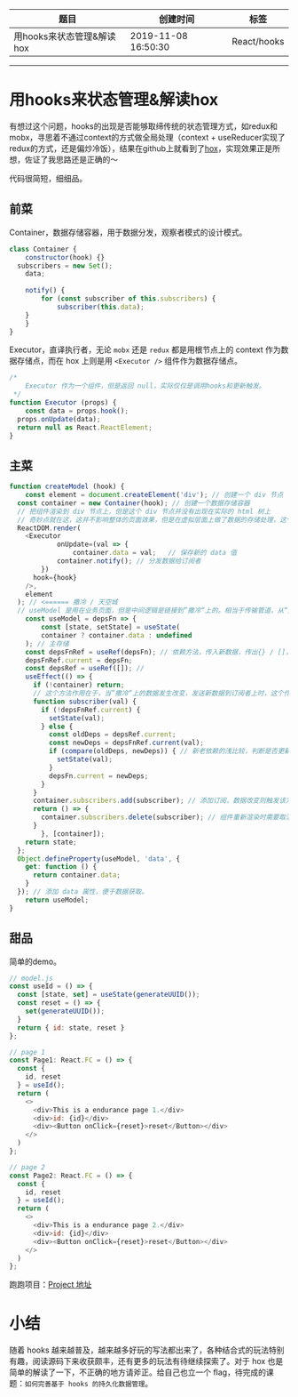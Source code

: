 | 题目                      | 创建时间            | 标签        |
| ------------------------- | ------------------- | ----------- |
| 用hooks来状态管理&解读hox | 2019-11-08 16:50:30 | React/hooks |

------

# 用hooks来状态管理&解读hox

有想过这个问题，hooks的出现是否能够取缔传统的状态管理方式，如redux和mobx，寻思着不通过context的方式做全局处理（context + useReducer实现了redux的方式，还是偏炒冷饭），结果在github上就看到了[hox](https://github.com/umijs/hox)，实现效果正是所想，佐证了我思路还是正确的～

代码很简短，细细品。

## 前菜

Container，数据存储容器，用于数据分发，观察者模式的设计模式。

```javascript
class Container {
	constructor(hook) {}
  subscribers = new Set();
	data;
	
	notify() {
		for (const subscriber of this.subscribers) {
			subscriber(this.data);
    }    
	}
}
```

Executor，直译执行者，无论 `mobx` 还是 `redux` 都是用根节点上的 context 作为数据存储点，而在 hox 上则是用 `<Executor />` 组件作为数据存储点。

```jsx
/*
	Executor 作为一个组件，但是返回 null，实际仅仅是调用hooks和更新触发。
 */
function Executor (props) {
	const data = props.hook();
  props.onUpdate(data);
  return null as React.ReactElement;
}
```

## 主菜

```javascript
function createModel (hook) {
	const element = document.createElement('div'); // 创建一个 div 节点
  const container = new Container(hook); // 创建一个数据存储容器
  // 把组件渲染到 div 节点上，但是这个 div 节点并没有出现在实际的 html 树上
  // 奇妙点就在这，这并不影响整体的页面效果，但是在虚拟层面上做了数据的存储处理，这个 div 存在于内存，React的虚拟 dom 中。
  ReactDOM.render(
  	<Executor
			onUpdate=(val => {
				container.data = val;	// 保存新的 data 值
    		container.notify(); // 分发数据给订阅者
    	})    
      hook={hook}
    />,
    element
  ); // <====== 撒冷 / 天空城
  // useModel 是用在业务页面，但是中间逻辑是链接到”撒冷“上的。相当于传输管道，从“天空城”拿下数据，业务页面使用和操作。
	const useModel = depsFn => {
		const [state, setState] = useState(
    	container ? container.data : undefined
    ); // 主存储
  	const depsFnRef = useRef(depsFn); // 依赖方法，传入新数据，传出{} / []，与 hooks 方法的第二个参数类似，不过这个是一个 function
    depsFnRef.current = depsFn;
    const depsRef = useRef([]); //
    useEffect(() => {
      if (!container) return;
      // 这个方法作用在于，当”撒冷“上的数据发生改变，发送新数据到订阅者上时，这个作用在业务页面上的 useModel 需要作出响应来改变存储值，相当于一个拉取数据的操作。
      function subscriber(val) {
        if (!depsFnRef.current) {
          setState(val);
        } else {
          const oldDeps = depsRef.current; 
          const newDeps = depsFnRef.current(val);
          if (compare(oldDeps, newDeps)) { // 新老依赖的浅比较，判断是否更新数据
            setState(val);
          }
          depsFn.current = newDeps;
        }
      }
      container.subscribers.add(subscriber); // 添加订阅，数据改变则触发该方法
      return () => {
        container.subscribers.delete(subscriber); // 组件重新渲染时需要取消订阅，详见 useEffect。
      }
		}, [container]);
  	return state;
  };
  Object.defineProperty(useModel, 'data', {
    get: function () {
      return container.data; 
    }
  }); // 添加 data 属性，便于数据获取。
	return useModel;
}
```

## 甜品

简单的demo。

```javascript
// model.js
const useId = () => {
  const [state, set] = useState(generateUUID());
  const reset = () => {
    set(generateUUID());
  }
  return { id: state, reset }
};
```

```javascript
// page 1
const Page1: React.FC = () => {
  const {
    id, reset
  } = useId();
  return (
    <>
      <div>This is a endurance page 1.</div>
      <div>id: {id}</div>
      <div><Button onClick={reset}>reset</Button></div>
    </>
  )
};
```

```javascript
// page 2
const Page2: React.FC = () => {
  const {
    id, reset
  } = useId();
  return (
    <>
      <div>This is a endurance page 2.</div>
      <div>id: {id}</div>
      <div><Button onClick={reset}>reset</Button></div>
    </>
  )
};
```

跑跑项目：[Project 地址](https://github.com/Coyeah/oops-project/tree/init-mobx-ts)

# 小结

随着 hooks 越来越普及，越来越多好玩的写法都出来了，各种结合式的玩法特别有趣，阅读源码下来收获颇丰，还有更多的玩法有待继续探索了。对于 hox 也是简单的解读了一下，不正确的地方请斧正。给自己也立一个 flag，待完成的课题：`如何完善基于 hooks 的持久化数据管理`。